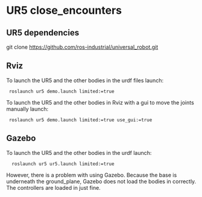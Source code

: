 # UR5 close_encounters

## UR5 dependencies
git clone <links below>
https://github.com/ros-industrial/universal_robot.git
  
## Rviz
To launch the UR5 and the other bodies in the urdf files launch:

` roslaunch ur5 demo.launch limited:=true`

To launch the UR5 and the other bodies in Rviz with a gui to move the joints manually launch:

` roslaunch ur5 demo.launch limited:=true use_gui:=true`

## Gazebo
To launch the UR5 and the other bodies in the urdf launch:

`  roslaunch ur5 ur5.launch limited:=true`

However, there is a problem with using Gazebo. Because the base is underneath the ground_plane, Gazebo does not load the bodies in correctly. The controllers are loaded in just fine.

